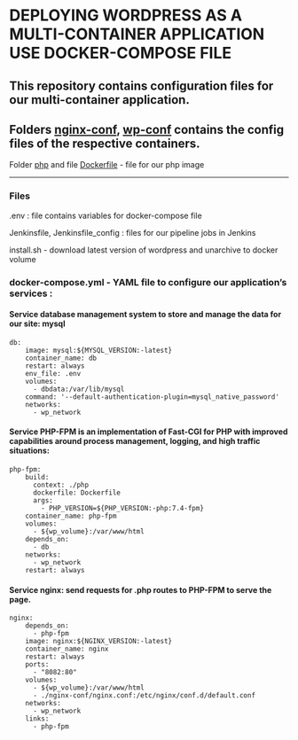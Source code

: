 # DEPLOYING WORDPRESS AS A MULTI-CONTAINER APPLICATION USE DOCKER-COMPOSE FILE  

This repository contains configuration files for our multi-container application.  
---
Folders [nginx-conf](https://github.com/ausard/EP_tsk2/tree/master/nginx-conf), [wp-conf](https://github.com/ausard/EP_tsk2/tree/master/wp-conf) contains the config files of the respective containers.  
---
Folder [php](https://github.com/ausard/EP_tsk2/tree/master/php) and file [Dockerfile](https://github.com/ausard/EP_tsk2/blob/master/php/Dockerfile) - file for our php image  

---
### Files
.env : file contains variables for docker-compose file

Jenkinsfile, Jenkinsfile_config : files for our pipeline jobs in Jenkins  

install.sh - download latest version of wordpress and unarchive  to docker volume  

### docker-compose.yml - YAML file to configure our application’s services :  

#### Service database management system to store and manage the data for our site: mysql 
```
db:
    image: mysql:${MYSQL_VERSION:-latest}
    container_name: db
    restart: always
    env_file: .env
    volumes: 
      - dbdata:/var/lib/mysql
    command: '--default-authentication-plugin=mysql_native_password'
    networks:
      - wp_network
```
#### Service PHP-FPM is an implementation of Fast-CGI for PHP with improved capabilities around process management, logging, and high traffic situations:
```
php-fpm:
    build: 
      context: ./php
      dockerfile: Dockerfile
      args:
        - PHP_VERSION=${PHP_VERSION:-php:7.4-fpm}      
    container_name: php-fpm    
    volumes:
      - ${wp_volume}:/var/www/html 
    depends_on:
      - db
    networks:
      - wp_network
    restart: always
```
#### Service nginx:  send requests for .php routes to PHP-FPM to serve the page.
```
nginx:
    depends_on:
      - php-fpm
    image: nginx:${NGINX_VERSION:-latest}
    container_name: nginx
    restart: always
    ports:
      - "8082:80"
    volumes:
      - ${wp_volume}:/var/www/html      
      - ./nginx-conf/nginx.conf:/etc/nginx/conf.d/default.conf
    networks:
      - wp_network
    links:
      - php-fpm
```